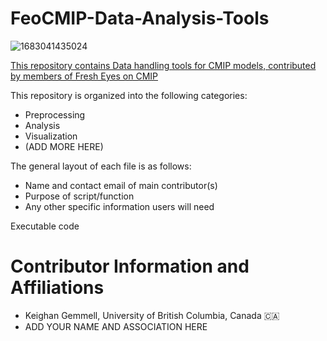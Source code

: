 # FeoCMIP-Data-Analysis-Tools
![1683041435024](https://github.com/KeighanG/FEoCMIP-Data-Analysis-Tools/assets/134096991/ad0ee6f8-2820-48ab-b4a4-18ac62516963)


<u>This repository contains Data handling tools for CMIP models, contributed by members of Fresh Eyes on CMIP</u>

This repository is organized into the following categories:
- Preprocessing
- Analysis
- Visualization
- (ADD MORE HERE)

The general layout of each file is as follows: 
- Name and contact email of main contributor(s)
- Purpose of script/function
- Any other specific information users will need

Executable code


# Contributor Information and Affiliations
- Keighan Gemmell, University of British Columbia, Canada  🇨🇦
- ADD YOUR NAME AND ASSOCIATION HERE 
